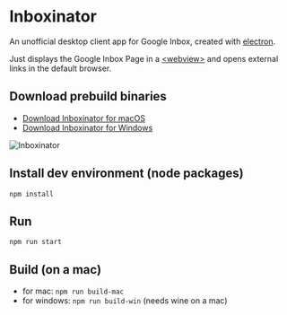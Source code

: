 # Inboxinator

An unofficial desktop client app for Google Inbox, created with [electron](https://github.com/electron/electron).

Just displays the Google Inbox Page in a [&lt;webview&gt;](https://electronjs.org/docs/api/webview-tag) and
opens external links in the default browser.

## Download prebuild binaries

- [Download Inboxinator for macOS](https://shaack.com/projekte/Inboxinator/downloads/Inboxinator-1.2.0-mac.zip)
- [Download Inboxinator for Windows](https://shaack.com/projekte/Inboxinator/downloads/Inboxinator-1.2.0-win.zip)

![Inboxinator](https://shaack.com/projekte/Inboxinator/downloads/Inboxinator_Screenshot_Inbox.png "Inboxinator")


## Install dev environment (node packages)

`npm install`

## Run

`npm run start`

## Build (on a mac)

- for mac: `npm run build-mac`
- for windows: `npm run build-win` (needs wine on a mac)
